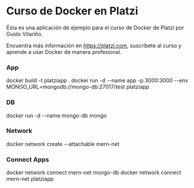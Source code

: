 # Curso de Docker en Platzi

Ésta es una aplicación de ejemplo para el curso de Docker de Platzi por Guido
Vilariño.

Encuentra más información en https://platzi.com, suscríbete al curso y aprende
a usar Docker de manera profesional.

### App
docker build -t platziapp .
docker run -d --name app -p 3000:3000 --env MONGO_URL=mongodb://mongo-db:27017/test platziapp

### DB
docker run -d --name mongo-db mongo

### Network
docker network create --attachable mern-net

### Connect Apps
docker network connect mern-net mongo-db
docker network connect mern-net platziapp
